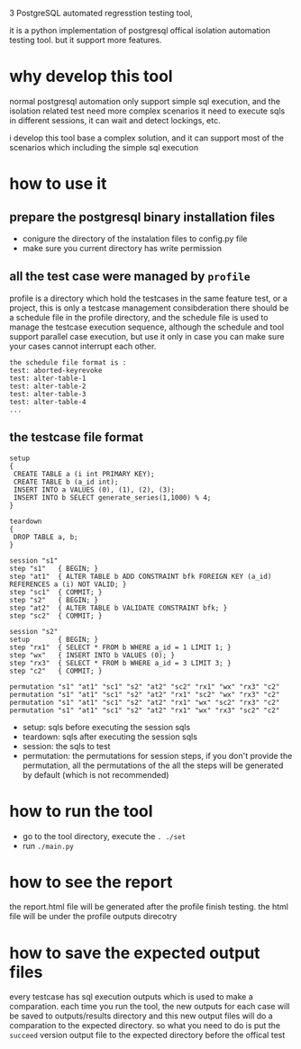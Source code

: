 3 PostgreSQL automated regresstion testing tool,

it is a python implementation of postgresql offical isolation automation testing tool.
but it support more features.

# why develop this tool
normal postgresql automation only support simple sql execution, and the isolation related test need more complex scenarios
it need to execute sqls in different sessions, it can wait and detect lockings, etc.

i develop this tool base a complex solution, and it can support most of the scenarios which including the simple sql execution


# how to use it
## prepare the postgresql binary installation files
- conigure the directory of the instalation files to config.py file
- make sure you current directory has write permission

## all the test case were managed by `profile`
profile is a directory which hold the testcases in the same feature test, or a project, this is only a testcase management consibderation
there should be a schedule file in the profile directory, and the schedule file is used to manage the testcase execution sequence,
although the schedule and tool support parallel case execution, but use it only in case you can make sure your cases cannot interrupt each other.

```
the schedule file format is :
test: aborted-keyrevoke
test: alter-table-1
test: alter-table-2
test: alter-table-3
test: alter-table-4
...
```

## the testcase file format
```
setup
{
 CREATE TABLE a (i int PRIMARY KEY);
 CREATE TABLE b (a_id int);
 INSERT INTO a VALUES (0), (1), (2), (3);
 INSERT INTO b SELECT generate_series(1,1000) % 4;
}

teardown
{
 DROP TABLE a, b;
}

session "s1"
step "s1"	{ BEGIN; }
step "at1"	{ ALTER TABLE b ADD CONSTRAINT bfk FOREIGN KEY (a_id) REFERENCES a (i) NOT VALID; }
step "sc1"	{ COMMIT; }
step "s2"	{ BEGIN; }
step "at2"	{ ALTER TABLE b VALIDATE CONSTRAINT bfk; }
step "sc2"	{ COMMIT; }

session "s2"
setup		{ BEGIN; }
step "rx1"	{ SELECT * FROM b WHERE a_id = 1 LIMIT 1; }
step "wx"	{ INSERT INTO b VALUES (0); }
step "rx3"	{ SELECT * FROM b WHERE a_id = 3 LIMIT 3; }
step "c2"	{ COMMIT; }

permutation "s1" "at1" "sc1" "s2" "at2" "sc2" "rx1" "wx" "rx3" "c2"
permutation "s1" "at1" "sc1" "s2" "at2" "rx1" "sc2" "wx" "rx3" "c2"
permutation "s1" "at1" "sc1" "s2" "at2" "rx1" "wx" "sc2" "rx3" "c2"
permutation "s1" "at1" "sc1" "s2" "at2" "rx1" "wx" "rx3" "sc2" "c2"
```

- setup: sqls before executing the session sqls
- teardown: sqls after executing the session sqls
- session: the sqls to test
- permutation: the permutations for session steps, if you don't provide the permutation, all the permutations of the all the steps will be generated by default (which is not recommended)


# how to run the tool
- go to the tool directory, execute the `. ./set`
- run `./main.py`

# how to see the report
the report.html file will be generated after the profile finish testing.
the html file will be under the profile outputs direcotry

# how to save the expected output files
every testcase has sql execution outputs which is used to make a comparation.
each time you run the tool, the new outputs for each case will be saved to outputs/results directory
and this new output files will do a comparation to the expected directory.
so what you need to do is put the `succeed` version output file to the expected directory before the offical test

